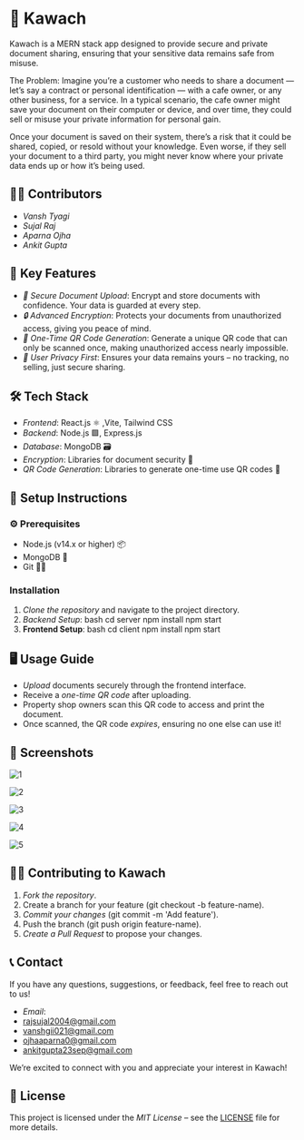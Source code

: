 # 🚀 Kawach

Kawach is a MERN stack app designed to provide secure and private document sharing, ensuring that your sensitive data remains safe from misuse.

The Problem:
Imagine you’re a customer who needs to share a document — let’s say a contract or personal identification — with a cafe owner, or any other business, for a service. In a typical scenario, the cafe owner might save your document on their computer or device, and over time, they could sell or misuse your private information for personal gain.

Once your document is saved on their system, there’s a risk that it could be shared, copied, or resold without your knowledge. Even worse, if they sell your document to a third party, you might never know where your private data ends up or how it’s being used.

## 👨‍💻 Contributors
- *Vansh Tyagi*
- *Sujal Raj*
- *Aparna Ojha*
- *Ankit Gupta*


## 🌟 Key Features
- *📄 Secure Document Upload*: Encrypt and store documents with confidence. Your data is guarded at every step.
- *🔒 Advanced Encryption*: Protects your documents from unauthorized access, giving you peace of mind.
- *📱 One-Time QR Code Generation*: Generate a unique QR code that can only be scanned once, making unauthorized access nearly impossible.
- *🔑 User Privacy First*: Ensures your data remains yours – no tracking, no selling, just secure sharing.

## 🛠 Tech Stack
- *Frontend*: React.js ⚛ ,Vite, Tailwind CSS
- *Backend*: Node.js 🟩, Express.js
- *Database*: MongoDB 🗃
- *Encryption*: Libraries for document security 🔐
- *QR Code Generation*: Libraries to generate one-time use QR codes 📸

## 🔧 Setup Instructions

### ⚙ Prerequisites
- Node.js (v14.x or higher) 📦
- MongoDB 🌱
- Git 🧑‍💻

### Installation

1. *Clone the repository* and navigate to the project directory.
2. *Backend Setup*:
   bash
   cd server
   npm install
   npm start
3. **Frontend Setup**:
   bash
   cd client
   npm install
   npm start

  ## 🖥 Usage Guide
- *Upload* documents securely through the frontend interface.
- Receive a *one-time QR code* after uploading.
- Property shop owners scan this QR code to access and print the document.
- Once scanned, the QR code *expires*, ensuring no one else can use it!

## 📸 Screenshots
![1](https://github.com/user-attachments/assets/754eac19-581c-4c8e-ad7c-c59e7d07cf75)

![2](https://github.com/user-attachments/assets/06775285-2a3d-4e48-9c4a-a0809dddffca)

![3](https://github.com/user-attachments/assets/3ee44138-3530-4076-9b8f-b5b43b2a7f89)

![4](https://github.com/user-attachments/assets/0dbd8118-5886-4529-adec-8a9a5a8c4e2e)

![5](https://github.com/user-attachments/assets/ee997d6c-0479-4621-8c80-e39631b0a523)



## 👨‍💻 Contributing to Kawach
1. *Fork the repository*.
2. Create a branch for your feature (git checkout -b feature-name).
3. *Commit your changes* (git commit -m 'Add feature').
4. Push the branch (git push origin feature-name).
5. *Create a Pull Request* to propose your changes.

## 📞 Contact
If you have any questions, suggestions, or feedback, feel free to reach out to us!

- *Email*:
- [rajsujal2004@gmail.com](rajsujal2004@gmail.com)
- [vanshgii021@gmail.com](vanshgii021@gmail.com)
- [ojhaaparna0@gmail.com](ojhaaparna0@gmail.com)
- [ankitgupta23sep@gmail.com](ankitgupta23sep@gmail.com)

We’re excited to connect with you and appreciate your interest in Kawach!

## 📜 License
This project is licensed under the *MIT License* – see the [LICENSE](./LICENSE) file for more details.
